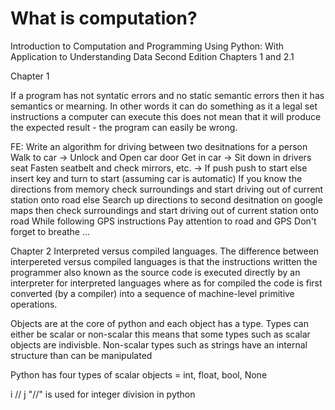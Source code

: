 # What is computation?

Introduction to Computation and Programming Using Python: With Application to Understanding Data Second Edition
Chapters 1 and 2.1

Chapter 1

If a program has not syntatic errors and no static semantic errors then it has semantics or mearning. In other words it can do something as it a legal set instructions a computer can execute this does not mean that it will produce the expected result - the program can easily be wrong.

FE: Write an algorithm for driving between two desitnations for a person
Walk to car -> Unlock and Open car door
Get in car -> Sit down in drivers seat
Fasten seatbelt and check mirrors, etc. -> If push push to start else insert key and turn to start (assuming car is automatic)
If you know the directions from memory check surroundings and start driving out of current station onto road else
Search up directions to second desitnation on google maps then check surroundings and start driving out of current station onto road
While following GPS instructions
Pay attention to road and GPS
Don't forget to breathe
...

Chapter 2
Interpreted versus compiled languages. The difference between interpereted versus compiled languages is that the instructions written the programmer also known as the source code is executed directly by an interpreter for interpreted languages where as for compiled the code is first converted (by a compiler) into a sequence of machine-level primitive operations.

Objects are at the core of python and each object has a type. Types can either be scalar or non-scalar this means that some types such as scalar objects are indivisble. Non-scalar types such as strings have an internal structure than can be manipulated

Python has four types of scalar objects = int, float, bool, None

i // j "//" is used for integer division in python
